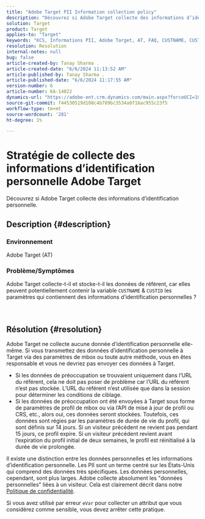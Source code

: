 ```yaml
---
title: "Adobe Target PII Information collection policy"
description: "Découvrez si Adobe Target collecte des informations d’identification personnelle."
solution: Target
product: Target
applies-to: "Target"
keywords: "KCS, Informations PII, Adobe Target, AT, FAQ, CUSTNAME, CUSTID, mbox, Politique de confidentialité"
resolution: Resolution
internal-notes: null
bug: false
article-created-by: Tanay Sharma .
article-created-date: "6/6/2024 11:13:52 AM"
article-published-by: Tanay Sharma .
article-published-date: "6/6/2024 11:17:55 AM"
version-number: 6
article-number: KA-14022
dynamics-url: "https://adobe-ent.crm.dynamics.com/main.aspx?forceUCI=1&pagetype=entityrecord&etn=knowledgearticle&id=fab2fcd7-f523-ef11-840b-6045bd0065b6"
source-git-commit: f44530519d108c4b789bc3534a0f16ac955c23f5
workflow-type: tm+mt
source-wordcount: '281'
ht-degree: 1%

---
```


# Stratégie de collecte des informations d’identification personnelle Adobe Target


Découvrez si Adobe Target collecte des informations d’identification personnelle.

## Description {#description}


### Environnement

Adobe Target (AT)



### Problème/Symptômes

Adobe Target collecte-t-il et stocke-t-il les données de référent, car elles peuvent potentiellement contenir la variable `CUSTNAME` &amp; `CUSTID` les paramètres qui contiennent des informations d’identification personnelles ?
<br><br> <br>

## Résolution {#resolution}




Adobe Target ne collecte aucune donnée d’identification personnelle elle-même. Si vous transmettez des données d’identification personnelle à Target via des paramètres de mbox ou toute autre méthode, vous en êtes responsable et vous ne devriez pas envoyer ces données à Target.



- Si les données de préoccupation se trouvaient uniquement dans l’URL du référent, cela ne doit pas poser de problème car l’URL du référent n’est pas stockée. L’URL du référent n’est utilisée que dans la session pour déterminer les conditions de ciblage.
- Si les données de préoccupation ont été envoyées à Target sous forme de paramètres de profil de mbox ou via l’API de mise à jour de profil ou CRS, etc., alors oui, ces données seront stockées. Toutefois, ces données sont régies par les paramètres de durée de vie du profil, qui sont définis sur 14 jours. Si un visiteur précédent ne revient pas pendant 15 jours, ce profil expire. Si un visiteur précédent revient avant l’expiration du profil initial de deux semaines, le profil est réinitialisé à la durée de vie prolongée.


Il existe une distinction entre les données personnelles et les informations d’identification personnelle. Les PII sont un terme centré sur les États-Unis qui comprend des données très spécifiques. Les données personnelles, cependant, sont plus larges. Adobe collecte absolument les &quot;données personnelles&quot; liées à un visiteur. Cela est clairement décrit dans notre [Politique de confidentialité](https://www.adobe.com/fr/privacy/experience-cloud.html).



Si vous avez utilisé par erreur `eVar` pour collecter un attribut que vous considérez comme sensible, vous devez arrêter cette pratique.
